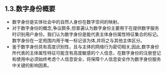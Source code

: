 ## 1.3.数字身份概要

* 数字身份是实体社会中的自然人身份在数字空间的映射。
* 对于数字身份的概念,争议颇多,但普遍认为数字身份主要用于在提供数字服务时识别用户身份。我们认为数字身份是能代表主体身份属性特征集合的标记。数字身份在一定苑围内用于唯一标记该为体,并将之与其他主体区分。
* 鉴于数字身份具有高度识别性，且与主体的网络行为密切相关,因此,数字身份所代表的主体属性特征可能含有高度敏感的个人信息，在数字身份的注册登记和使用中必须始终考虑个人信息安全，将保障个人信息安全作为数字身份服务中关键的影响因素。



